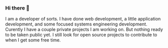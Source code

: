### Hi there 👋

I am a developer of sorts. I have done web development, a little application development, and some focused systems engineering development. 
Curently I have a couple private projects I am working on. But nothing ready to be taken public yet. 
I still look for open source projects to contribute to when I get some free time. 

<!-- [![@jlol's Holopin board](https://holopin.me/jlol)](https://holopin.io/@jlol) -->

<!--
**j-LOL-son/j-LOL-son** is a ✨ _special_ ✨ repository because its `README.md` (this file) appears on your GitHub profile.

Here are some ideas to get you started:

- 🔭 I’m currently working on ...
- 🌱 I’m currently learning ...
- 👯 I’m looking to collaborate on ...
- 🤔 I’m looking for help with ...
- 💬 Ask me about ...
- 📫 How to reach me: ...
- 😄 Pronouns: ...
- ⚡ Fun fact: ...
-->
